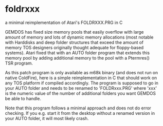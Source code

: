 # foldrxxx
a minimal reimplementation of Atari's FOLDRXXX.PRG in C

GEMDOS has fixed size memory pools that easily overflow with large amount of memory and lots of dynamic memory allocations (most notable with Harddisks and deep folder structures that exceed the amount of memory TOS designers originally thought adequate for floppy-based systems). Atari fixed that with an AUTO folder program that extends this memory pool by adding additional memory to the pool with a Ptermres() TSR program.

As this patch program is only available as m68k binary (and does not run on native ColdFire), here is a simple reimplementation in C that should work on any TOS platform if compiled accordingly. The program is supposed to go in your AUTO folder and needs to be renamed to 'FOLDRxxx.PRG' where 'xxx' is the numeric value of the number of additional folders you want GEMDOS be able to handle.

Note that this program follows a minimal approach and does not do error checking. If you e.g. start it from the desktop without a renamed version in your AUTO folder, it will most likely crash.


